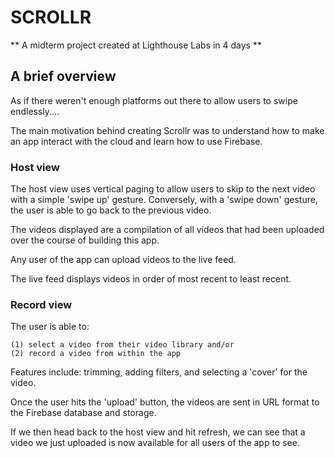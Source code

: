 #  SCROLLR

** A midterm project created at Lighthouse Labs in 4 days **


## A brief overview


As if there weren't enough platforms out there to allow users to swipe endlessly....

The main motivation behind creating Scrollr was to understand how to make an app interact with the cloud and learn how to use Firebase.


### Host view

The host view uses vertical paging to allow users to skip to the next video with a simple 'swipe up' gesture. Conversely, with a 'swipe down' gesture, the user is able to go back to the previous video.

The videos displayed are a compilation of all videos that had been uploaded over the course of building this app.

Any user of the app can upload videos to the live feed.

The live feed  displays videos in order of most recent to least recent.


### Record view

The user is able to:

    (1) select a video from their video library and/or
    (2) record a video from within the app 
    
Features include: trimming, adding filters, and selecting a 'cover' for the video. 

Once the user hits the 'upload' button, the videos are sent in URL format to the Firebase database and storage. 

If we then head back to the host view and hit refresh, we can see that a video we just uploaded is now available for all users of the app to see. 

